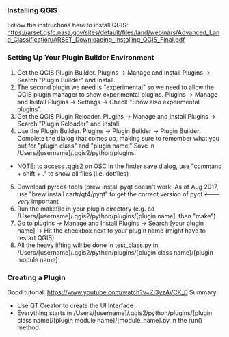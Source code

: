 ### Installing QGIS
Follow the instructions here to install QGIS: https://arset.gsfc.nasa.gov/sites/default/files/land/webinars/Advanced_Land_Classification/ARSET_Downloading_Installing_QGIS_Final.pdf

### Setting Up Your Plugin Builder Environment
1. Get the QGIS Plugin Builder. Plugins -> Manage and Install Plugins -> Search "Plugin Builder" and install.
2. The second plugin we need is "experimental" so we need to allow the QGIS plugin manager to show experimental plugins. Plugins -> Manage and Install Plugins -> Settings -> Check "Show also experimental plugins".
3. Get the QGIS Plugin Reloader. Plugins -> Manage and Install Plugins -> Search "Plugin Reloader" and install.
4. Use the Plugin Builder. Plugins -> Plugin Builder -> Plugin Builder. Complete the dialog that comes up, making sure to remember what you put for "plugin class" and "plugin name." Save in /Users/[username]/.qgis2/python/plugins. 
  * NOTE: to access .qgis2 on OSC in the finder save dialog, use "command + shift + ." to show all files (i.e. dotfiles)
5. Download pyrcc4 tools (brew install pyqt doesn't work. As of Aug 2017, use "brew install cartr/qt4/pyqt" to get the correct version of pyqt <--- *very* important
6. Run the makefile in your plugin directory (e.g. cd /Users/[username]/.qgis2/python/plugins/[plugin name], then "make")
7. Go to plugins -> Manage and Install Plugins -> Search [your plugin name] -> Hit the checkbox next to your plugin name  (might have to restart QGIS)
8. All the heavy lifting will be done in test_class.py in 
/Users/[username]/.qgis2/python/plugins/[plugin class name]/[plugin module name]

### Creating a Plugin
Good tutorial: https://www.youtube.com/watch?v=ZI3yzAVCK_0
Summary:
  * Use QT Creator to create the UI Interface
  * Everything starts in /Users/[username]/.qgis2/python/plugins/[plugin class name]/[plugin module name]/[module_name].py in the run() method.

